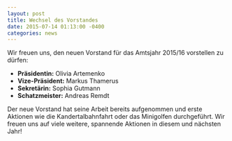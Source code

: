 ```yaml
---
layout: post
title: Wechsel des Vorstandes
date: 2015-07-14 01:13:00 -0400
categories: news
---
```


Wir freuen uns, den neuen Vorstand für das Amtsjahr 2015/16 vorstellen zu dürfen:

* **Präsidentin:** Olivia Artemenko
* **Vize-Präsident:** Markus Thamerus
* **Sekretärin:** Sophia Gutmann
* **Schatzmeister:** Andreas Remdt

Der neue Vorstand hat seine Arbeit bereits aufgenommen und erste Aktionen wie die Kandertalbahnfahrt oder das Minigolfen durchgeführt. Wir freuen uns auf viele weitere, spannende Aktionen in diesem und nächsten Jahr!